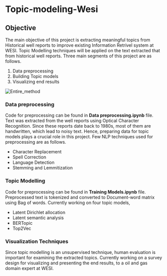 # Topic-modeling-Wesi

## Objective
The main objective of this project is extracting meaningful topics from Historical well reports to improve existing Information Retrivel system at WESI. Topic Modelling techniques will be applied on the text extracted that from historical well reports. Three main segments of this project are as follows.
1. Data preprocessing
2. Building Topic models
3. Visualizing end results

![Entire_method](https://user-images.githubusercontent.com/11143761/148607833-d969b6d9-3534-4667-a07b-3a7c6e0fae49.png)


### Data preprocessing
Code for preprocessing can be found in **Data preprocessing.ipynb** file. Text was extracted from the well reports using Optical Character Recognition. Since these reports date back to 1980s, most of them are handwritten, which lead to noisy text. Hence, preparing data for topic models plays a crucial role in this project. Few NLP techniques used for preprocessing are as follows.
* Character Replacement
* Spell Correction
* Language Detection
* Stemming and Lemmitization

### Topic Modelling
Code for preprocessing can be found in **Training Models.ipynb** file. Preprocessed text is tokenized and converted to Document-word matrix using Bag of words. Currently working on four topic models,
* Latent Dirichlet allocation
* Latent semantic analysis
* BERTopic
* Top2Vec

### Visualization Techniques
Since topic modelling is an unsupervised technique, human evaluation is important for examining the extracted topics. Currently working on a survey design for visualizing and presenting the end results, to a oil and gas domain expert at WESI.
